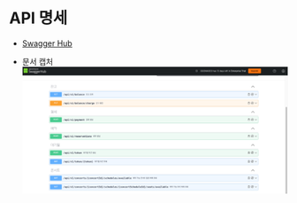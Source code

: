 # API 명세

- [Swagger Hub](https://app.swaggerhub.com/apis-docs/GGOMA003/hhplus-concert/1.0.0)


- 문서 캡처
![문서 캡처](./images/swagger.png)
